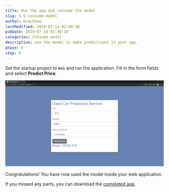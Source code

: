 ```yaml
---
title: Run the app and consume the model
slug: 6.5-consume-model
author: brachtma
lastModified: 2020-07-14 02:40:10
pubDate: 2020-07-14 02:40:10
categories: Consume model
description: Use the model to make predictions in your app.
phase: 6
step: 6
---
```


Set the startup project to `Web` and run the application. Fill in the form fields and select **Predict Price**.

![Consume the model in web app](./media/consume-model.png)

Congratulations! You have now used the model inside your web application.

If you missed any parts, you can download the [completed app](https://github.com/luisquintanilla/mlnet-workshop-guide/archive/6.0.zip).